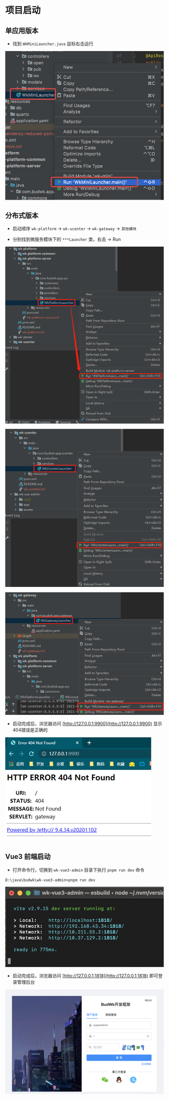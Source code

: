 # 项目启动

## 单应用版本

* 找到 `WkMiniLauncher.java` 鼠标右击运行

![java04](../../images/quickstart/java05.png)

## 分布式版本

* 启动顺序 `wk-platform` -> `wk-ucenter` -> `wk-gateway` -> `其他模块`

* 分别找到微服务模块下的 `***Launcher` 类，右击 -> Run

![java01](../../images/quickstart/java01.png)

![java02](../../images/quickstart/java02.png)

![java03](../../images/quickstart/java03.png)
  
* 启动完成后，浏览器访问 [http://127.0.0.1:9900](http://127.0.0.1:9900) 显示404错误是正确的

![java04](../../images/quickstart/java04.png)

## Vue3 前端启动


* 打开命令行，切换到 `wk-vue3-admin` 目录下执行 `pnpm run dev` 命令

```text
D:\java\budwk\wk-vue3-admin>pnpm run dev
```

![node01](../../images/quickstart/node01.png)

* 启动完成后，浏览器访问 [http://127.0.0.1:1818](http://127.0.0.1:1818) 即可登录管理后台

![node02](../../images/quickstart/node02.png)
